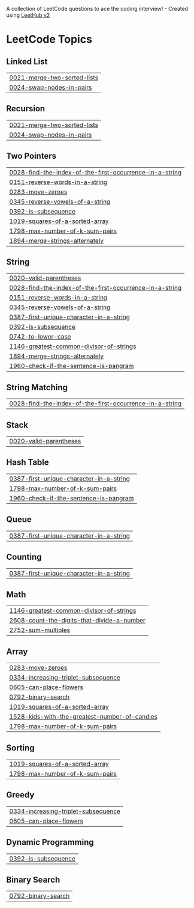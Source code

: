 A collection of LeetCode questions to ace the coding interview! - Created using [LeetHub v2](https://github.com/arunbhardwaj/LeetHub-2.0)
<!---LeetCode Topics Start-->
# LeetCode Topics
## Linked List
|  |
| ------- |
| [0021-merge-two-sorted-lists](https://github.com/EsromGit/LeetCode/tree/master/0021-merge-two-sorted-lists) |
| [0024-swap-nodes-in-pairs](https://github.com/EsromGit/LeetCode/tree/master/0024-swap-nodes-in-pairs) |
## Recursion
|  |
| ------- |
| [0021-merge-two-sorted-lists](https://github.com/EsromGit/LeetCode/tree/master/0021-merge-two-sorted-lists) |
| [0024-swap-nodes-in-pairs](https://github.com/EsromGit/LeetCode/tree/master/0024-swap-nodes-in-pairs) |
## Two Pointers
|  |
| ------- |
| [0028-find-the-index-of-the-first-occurrence-in-a-string](https://github.com/EsromGit/LeetCode/tree/master/0028-find-the-index-of-the-first-occurrence-in-a-string) |
| [0151-reverse-words-in-a-string](https://github.com/EsromGit/LeetCode/tree/master/0151-reverse-words-in-a-string) |
| [0283-move-zeroes](https://github.com/EsromGit/LeetCode/tree/master/0283-move-zeroes) |
| [0345-reverse-vowels-of-a-string](https://github.com/EsromGit/LeetCode/tree/master/0345-reverse-vowels-of-a-string) |
| [0392-is-subsequence](https://github.com/EsromGit/LeetCode/tree/master/0392-is-subsequence) |
| [1019-squares-of-a-sorted-array](https://github.com/EsromGit/LeetCode/tree/master/1019-squares-of-a-sorted-array) |
| [1798-max-number-of-k-sum-pairs](https://github.com/EsromGit/LeetCode/tree/master/1798-max-number-of-k-sum-pairs) |
| [1894-merge-strings-alternately](https://github.com/EsromGit/LeetCode/tree/master/1894-merge-strings-alternately) |
## String
|  |
| ------- |
| [0020-valid-parentheses](https://github.com/EsromGit/LeetCode/tree/master/0020-valid-parentheses) |
| [0028-find-the-index-of-the-first-occurrence-in-a-string](https://github.com/EsromGit/LeetCode/tree/master/0028-find-the-index-of-the-first-occurrence-in-a-string) |
| [0151-reverse-words-in-a-string](https://github.com/EsromGit/LeetCode/tree/master/0151-reverse-words-in-a-string) |
| [0345-reverse-vowels-of-a-string](https://github.com/EsromGit/LeetCode/tree/master/0345-reverse-vowels-of-a-string) |
| [0387-first-unique-character-in-a-string](https://github.com/EsromGit/LeetCode/tree/master/0387-first-unique-character-in-a-string) |
| [0392-is-subsequence](https://github.com/EsromGit/LeetCode/tree/master/0392-is-subsequence) |
| [0742-to-lower-case](https://github.com/EsromGit/LeetCode/tree/master/0742-to-lower-case) |
| [1146-greatest-common-divisor-of-strings](https://github.com/EsromGit/LeetCode/tree/master/1146-greatest-common-divisor-of-strings) |
| [1894-merge-strings-alternately](https://github.com/EsromGit/LeetCode/tree/master/1894-merge-strings-alternately) |
| [1960-check-if-the-sentence-is-pangram](https://github.com/EsromGit/LeetCode/tree/master/1960-check-if-the-sentence-is-pangram) |
## String Matching
|  |
| ------- |
| [0028-find-the-index-of-the-first-occurrence-in-a-string](https://github.com/EsromGit/LeetCode/tree/master/0028-find-the-index-of-the-first-occurrence-in-a-string) |
## Stack
|  |
| ------- |
| [0020-valid-parentheses](https://github.com/EsromGit/LeetCode/tree/master/0020-valid-parentheses) |
## Hash Table
|  |
| ------- |
| [0387-first-unique-character-in-a-string](https://github.com/EsromGit/LeetCode/tree/master/0387-first-unique-character-in-a-string) |
| [1798-max-number-of-k-sum-pairs](https://github.com/EsromGit/LeetCode/tree/master/1798-max-number-of-k-sum-pairs) |
| [1960-check-if-the-sentence-is-pangram](https://github.com/EsromGit/LeetCode/tree/master/1960-check-if-the-sentence-is-pangram) |
## Queue
|  |
| ------- |
| [0387-first-unique-character-in-a-string](https://github.com/EsromGit/LeetCode/tree/master/0387-first-unique-character-in-a-string) |
## Counting
|  |
| ------- |
| [0387-first-unique-character-in-a-string](https://github.com/EsromGit/LeetCode/tree/master/0387-first-unique-character-in-a-string) |
## Math
|  |
| ------- |
| [1146-greatest-common-divisor-of-strings](https://github.com/EsromGit/LeetCode/tree/master/1146-greatest-common-divisor-of-strings) |
| [2608-count-the-digits-that-divide-a-number](https://github.com/EsromGit/LeetCode/tree/master/2608-count-the-digits-that-divide-a-number) |
| [2752-sum-multiples](https://github.com/EsromGit/LeetCode/tree/master/2752-sum-multiples) |
## Array
|  |
| ------- |
| [0283-move-zeroes](https://github.com/EsromGit/LeetCode/tree/master/0283-move-zeroes) |
| [0334-increasing-triplet-subsequence](https://github.com/EsromGit/LeetCode/tree/master/0334-increasing-triplet-subsequence) |
| [0605-can-place-flowers](https://github.com/EsromGit/LeetCode/tree/master/0605-can-place-flowers) |
| [0792-binary-search](https://github.com/EsromGit/LeetCode/tree/master/0792-binary-search) |
| [1019-squares-of-a-sorted-array](https://github.com/EsromGit/LeetCode/tree/master/1019-squares-of-a-sorted-array) |
| [1528-kids-with-the-greatest-number-of-candies](https://github.com/EsromGit/LeetCode/tree/master/1528-kids-with-the-greatest-number-of-candies) |
| [1798-max-number-of-k-sum-pairs](https://github.com/EsromGit/LeetCode/tree/master/1798-max-number-of-k-sum-pairs) |
## Sorting
|  |
| ------- |
| [1019-squares-of-a-sorted-array](https://github.com/EsromGit/LeetCode/tree/master/1019-squares-of-a-sorted-array) |
| [1798-max-number-of-k-sum-pairs](https://github.com/EsromGit/LeetCode/tree/master/1798-max-number-of-k-sum-pairs) |
## Greedy
|  |
| ------- |
| [0334-increasing-triplet-subsequence](https://github.com/EsromGit/LeetCode/tree/master/0334-increasing-triplet-subsequence) |
| [0605-can-place-flowers](https://github.com/EsromGit/LeetCode/tree/master/0605-can-place-flowers) |
## Dynamic Programming
|  |
| ------- |
| [0392-is-subsequence](https://github.com/EsromGit/LeetCode/tree/master/0392-is-subsequence) |
## Binary Search
|  |
| ------- |
| [0792-binary-search](https://github.com/EsromGit/LeetCode/tree/master/0792-binary-search) |
<!---LeetCode Topics End-->